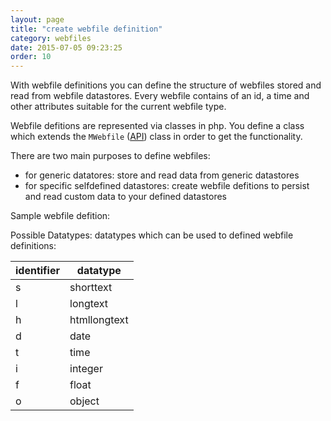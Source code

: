 ```yaml
---
layout: page
title: "create webfile definition"
category: webfiles
date: 2015-07-05 09:23:25
order: 10
---
```


With webfile definitions you can define the structure of webfiles stored and read from webfile datastores. Every webfile contains of an id, a time and other attributes suitable for the current webfile type.

Webfile defitions are represented via classes in php. You define a class which extends the `MWebfile` ([API]( http://sebastianmonzel.github.io/webfiles-framework-php-api/class-webfilesframework.core.datasystem.file.format.MWebfile.html)) class in order to get the functionality. 

There are two main purposes to define webfiles:
 - for generic datatores: store and read data from generic datastores 
 - for specific selfdefined datastores: create webfile defitions to persist and read custom data to your defined datastores
 
 
Sample webfile defition:



Possible Datatypes:
datatypes which can be used to defined webfile definitions:

| identifier | datatype     |
|------------|--------------|
| s          | shorttext    |
| l          | longtext     |
| h          | htmllongtext |
| d          | date         |
| t          | time         |
| i          | integer      |
| f          | float        |
| o          | object       |

